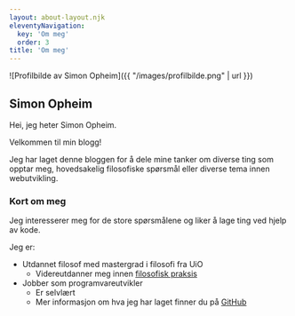 ```yaml
---
layout: about-layout.njk
eleventyNavigation:
  key: 'Om meg'
  order: 3
title: 'Om meg'
---
```


![Profilbilde av Simon Opheim]({{ "/images/profilbilde.png" | url }})

## Simon Opheim

Hei, jeg heter Simon Opheim.

Velkommen til min blogg!

Jeg har laget denne bloggen for å dele mine tanker om diverse ting som opptar meg, hovedsakelig filosofiske spørsmål eller diverse tema innen webutvikling.

### Kort om meg

Jeg interesserer meg for de store spørsmålene og liker å lage ting ved hjelp av kode.

Jeg er:

- Utdannet filosof med mastergrad i filosofi fra UiO
  - Videreutdanner meg innen [filosofisk praksis](https://www.nsfp.no)
- Jobber som programvareutvikler
  - Er selvlært
  - Mer informasjon om hva jeg har laget finner du på [GitHub](https://www.github.com/simonvea)
